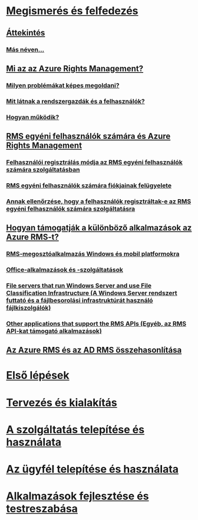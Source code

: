 # [Megismerés és felfedezés](azure-rights-management.md)
## [Áttekintés](azure-rights-management.md)
### [Más néven...](azure-rms-aka.md)
## [Mi az az Azure Rights Management?](what-is-azure-rms.md)
### [Milyen problémákat képes megoldani?](azure-rms-problems-it-solves.md)
### [Mit látnak a rendszergazdák és a felhasználók?](what-admins-users-see.md)
### [Hogyan működik?](how-does-it-work.md)
## [RMS egyéni felhasználók számára és Azure Rights Management](rms-for-individuals.md)
### [Felhasználói regisztrálás módja az RMS egyéni felhasználók számára szolgáltatásban](rms-for-individuals-user-sign-up.md)
### [RMS egyéni felhasználók számára fiókjainak felügyelete](rms-for-individuals-take-control.md)
### [Annak ellenőrzése, hogy a felhasználók regisztráltak-e az RMS egyéni felhasználók számára szolgáltatásra](rms-for-individuals-identify-sign-up.md)
## [Hogyan támogatják a különböző alkalmazások az Azure RMS-t?](applications-support.md)
### [RMS-megosztóalkalmazás Windows és mobil platformokra](sharing-app-support.md)
### [Office-alkalmazások és -szolgáltatások](office-apps-services-support.md)
### [File servers that run Windows Server and use File Classification Infrastructure (A Windows Server rendszert futtató és a fájlbesorolási infrastruktúrát használó fájlkiszolgálók)](file-server-support.md)
### [Other applications that support the RMS APIs (Egyéb, az RMS API-kat támogató alkalmazások)](api-support.md)
## [Az Azure RMS és az AD RMS összehasonlítása](compare-azure-rms-ad-rms.md)
# [Első lépések](/rights-management/get-started/requirements-azure-rms)
# [Tervezés és kialakítás](/rights-management/plan-design/deployment-roadmap)
# [A szolgáltatás telepítése és használata](/rights-management/deploy-use/activate-service)
# [Az ügyfél telepítése és használata](/rights-management/rms-client/use-client)
# [Alkalmazások fejlesztése és testreszabása](/rights-management/develop/developers-guide)


<!--HONumber=Jun16_HO4-->


